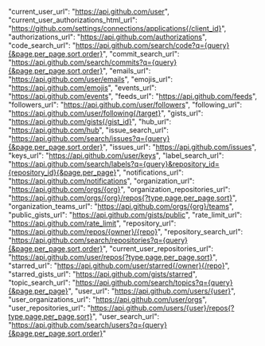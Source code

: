 "current_user_url": "https://api.github.com/user",
"current_user_authorizations_html_url": "https://github.com/settings/connections/applications{/client_id}",
"authorizations_url": "https://api.github.com/authorizations",
"code_search_url": "https://api.github.com/search/code?q={query}{&page,per_page,sort,order}",
"commit_search_url": "https://api.github.com/search/commits?q={query}{&page,per_page,sort,order}",
"emails_url": "https://api.github.com/user/emails",
"emojis_url": "https://api.github.com/emojis",
"events_url": "https://api.github.com/events",
"feeds_url": "https://api.github.com/feeds",
"followers_url": "https://api.github.com/user/followers",
"following_url": "https://api.github.com/user/following{/target}",
"gists_url": "https://api.github.com/gists{/gist_id}",
"hub_url": "https://api.github.com/hub",
"issue_search_url": "https://api.github.com/search/issues?q={query}{&page,per_page,sort,order}",
"issues_url": "https://api.github.com/issues",
"keys_url": "https://api.github.com/user/keys",
"label_search_url": "https://api.github.com/search/labels?q={query}&repository_id={repository_id}{&page,per_page}",
"notifications_url": "https://api.github.com/notifications",
"organization_url": "https://api.github.com/orgs/{org}",
"organization_repositories_url": "https://api.github.com/orgs/{org}/repos{?type,page,per_page,sort}",
"organization_teams_url": "https://api.github.com/orgs/{org}/teams",
"public_gists_url": "https://api.github.com/gists/public",
"rate_limit_url": "https://api.github.com/rate_limit",
"repository_url": "https://api.github.com/repos/{owner}/{repo}",
"repository_search_url": "https://api.github.com/search/repositories?q={query}{&page,per_page,sort,order}",
"current_user_repositories_url": "https://api.github.com/user/repos{?type,page,per_page,sort}",
"starred_url": "https://api.github.com/user/starred{/owner}{/repo}",
"starred_gists_url": "https://api.github.com/gists/starred",
"topic_search_url": "https://api.github.com/search/topics?q={query}{&page,per_page}",
"user_url": "https://api.github.com/users/{user}",
"user_organizations_url": "https://api.github.com/user/orgs",
"user_repositories_url": "https://api.github.com/users/{user}/repos{?type,page,per_page,sort}",
"user_search_url": "https://api.github.com/search/users?q={query}{&page,per_page,sort,order}"
